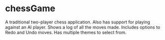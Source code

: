 # chessGame
  
  A traditional two-player chess application. Also has support for playing against an AI player. 
  Shows a log of all the moves made. Includes options to Redo and Undo moves. 
  Has multiple themes to select from.

